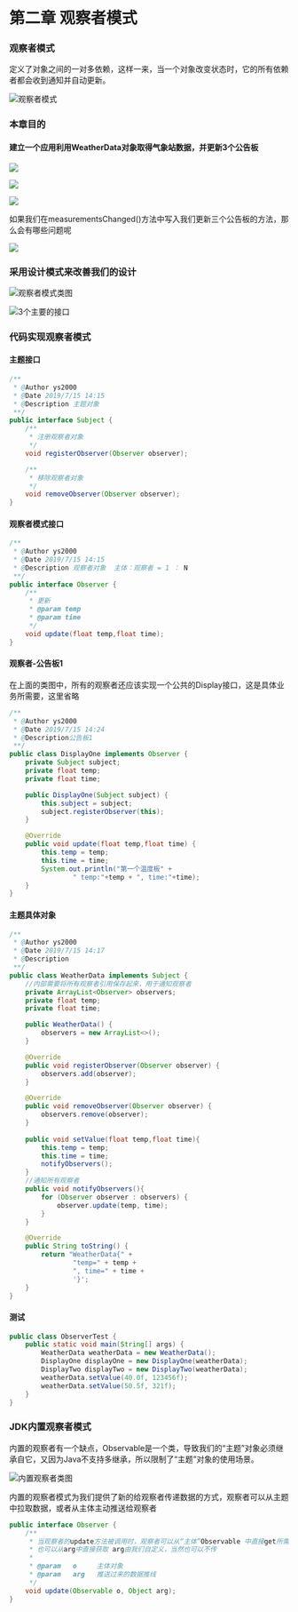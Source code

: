 # 第二章 观察者模式

### 观察者模式

定义了对象之间的一对多依赖，这样一来，当一个对象改变状态时，它的所有依赖者都会收到通知并自动更新。

![&#x89C2;&#x5BDF;&#x8005;&#x6A21;&#x5F0F;](.gitbook/assets/image%20%2816%29.png)

### 本章目的

#### 建立一个应用利用WeatherData对象取得气象站数据，并更新3个公告板

![](.gitbook/assets/image%20%2813%29.png)

![](.gitbook/assets/image%20%284%29.png)

![](.gitbook/assets/image%20%281%29.png)

如果我们在measurementsChanged\(\)方法中写入我们更新三个公告板的方法，那么会有哪些问题呢

![](.gitbook/assets/image%20%282%29.png)

### 采用设计模式来改善我们的设计

![&#x89C2;&#x5BDF;&#x8005;&#x6A21;&#x5F0F;&#x7C7B;&#x56FE;](.gitbook/assets/image%20%2817%29.png)

![3&#x4E2A;&#x4E3B;&#x8981;&#x7684;&#x63A5;&#x53E3;](.gitbook/assets/image%20%287%29.png)

### 代码实现观察者模式

#### 主题接口

```java
/**
 * @Author ys2000
 * @Date 2019/7/15 14:15
 * @Description 主题对象
 **/
public interface Subject {
    /**
     * 注册观察者对象
     */
    void registerObserver(Observer observer);

    /**
     * 移除观察者对象
     */
    void removeObserver(Observer observer);
}
```

#### 观察者模式接口

```java
/**
 * @Author ys2000
 * @Date 2019/7/15 14:15
 * @Description 观察者对象  主体：观察者 = 1 ： N
 **/
public interface Observer {
    /**
     * 更新
     * @param temp
     * @param time
     */
    void update(float temp,float time);
}
```

#### 观察者-公告板1

在上面的类图中，所有的观察者还应该实现一个公共的Display接口，这是具体业务所需要，这里省略

```java
/**
 * @Author ys2000
 * @Date 2019/7/15 14:24
 * @Description公告板1
 **/
public class DisplayOne implements Observer {
    private Subject subject;
    private float temp;
    private float time;

    public DisplayOne(Subject subject) {
        this.subject = subject;
        subject.registerObserver(this);
    }

    @Override
    public void update(float temp,float time) {
        this.temp = temp;
        this.time = time;
        System.out.println("第一个温度板" +
                " temp:"+temp + ", time:"+time);
    }
}
```

#### 主题具体对象

```java
/**
 * @Author ys2000
 * @Date 2019/7/15 14:17
 * @Description
 **/
public class WeatherData implements Subject {
    //内部需要将所有观察者引用保存起来，用于通知观察者
    private ArrayList<Observer> observers;
    private float temp;
    private float time;

    public WeatherData() {
        observers = new ArrayList<>();
    }

    @Override
    public void registerObserver(Observer observer) {
        observers.add(observer);
    }

    @Override
    public void removeObserver(Observer observer) {
        observers.remove(observer);
    }
    
    public void setValue(float temp,float time){
        this.temp = temp;
        this.time = time;
        notifyObservers();
    }
    //通知所有观察者
    public void notifyObservers(){
        for (Observer observer : observers) {
            observer.update(temp, time);
        }
    }

    @Override
    public String toString() {
        return "WeatherData{" +
                "temp=" + temp +
                ", time=" + time +
                '}';
    }
}
```

#### 测试

```java
public class ObserverTest {
    public static void main(String[] args) {
        WeatherData weatherData = new WeatherData();
        DisplayOne displayOne = new DisplayOne(weatherData);
        DisplayTwo displayTwo = new DisplayTwo(weatherData);
        weatherData.setValue(40.0f, 123456f);
        weatherData.setValue(50.5f, 321f);
    }
}
```

### JDK内置观察者模式

内置的观察者有一个缺点，Observable是一个类，导致我们的“主题”对象必须继承自它，又因为Java不支持多继承，所以限制了“主题”对象的使用场景。

![&#x5185;&#x7F6E;&#x89C2;&#x5BDF;&#x8005;&#x7C7B;&#x56FE;](.gitbook/assets/image.png)

内置的观察者模式为我们提供了新的给观察者传递数据的方式，观察者可以从主题中拉取数据，或者从主体主动推送给观察者

```java
public interface Observer {
    /**
     * 当观察者的update方法被调用时，观察者可以从“主体”Observable 中直接get所需的方法
     * 也可以从arg中直接获取 arg由我们自定义，当然也可以不传
     *
     * @param   o     主体对象
     * @param   arg   推送过来的数据推线
     */
    void update(Observable o, Object arg);
}
```


